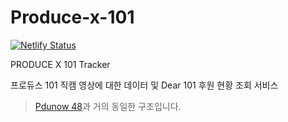 # Produce-x-101

[![Netlify Status](https://api.netlify.com/api/v1/badges/19671780-4f60-4e65-9910-084b46739299/deploy-status)](https://app.netlify.com/sites/x101/deploys)

PRODUCE X 101 Tracker

프로듀스 101 직캠 영상에 대한 데이터 및 Dear 101 후원 현황 조회 서비스

> [Pdunow 48](https://github.com/siluat/produce48)과 거의 동일한 구조입니다.
